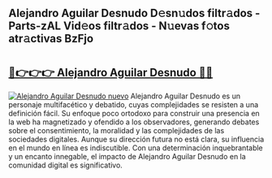 ## Alejandro Aguilar Desnudo D𝚎sn𝚞dos filtr𝚊dos - Parts-zAL Vid𝚎os filtr𝚊dos - N𝚞evas f𝚘tos atr𝚊ctivas BzFjo

# <h2><a href="http://mb8x1g.tromn.icu/?c=Alejandro+Aguilar+Desnudo">🔗👉👉👉 Alejandro Aguilar Desnudo 🔗🔗</a></h2>

[![Alejandro Aguilar Desnudo nuevo](https://i.imgur.com/pEAQMta.gif)](http://mb8x1g.tromn.icu/?c=Alejandro+Aguilar+Desnudo)
Alejandro Aguilar Desnudo es un personaje multifacético y debatido, cuyas complejidades se resisten a una definición fácil.  Su enfoque poco ortodoxo para construir una presencia en la web ha magnetizado y ofendido a los observadores, generando debates sobre el consentimiento, la moralidad y las complejidades de las sociedades digitales. Aunque su dirección futura no está clara, su influencia en el mundo en línea es indiscutible. Con una determinación inquebrantable y un encanto innegable, el impacto de Alejandro Aguilar Desnudo en la comunidad digital es significativo.
